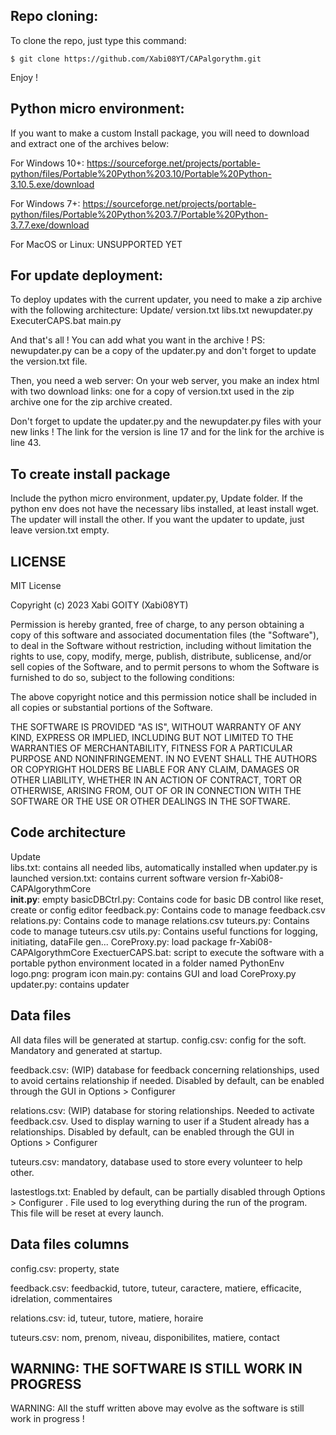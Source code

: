 ## Repo cloning:

To clone the repo, just type this command:

    $ git clone https://github.com/Xabi08YT/CAPalgorythm.git

Enjoy !

## Python micro environment:

If you want to make a custom Install package, you will need to download and extract one of the archives below:

For Windows 10+: https://sourceforge.net/projects/portable-python/files/Portable%20Python%203.10/Portable%20Python-3.10.5.exe/download

For Windows 7+: https://sourceforge.net/projects/portable-python/files/Portable%20Python%203.7/Portable%20Python-3.7.7.exe/download

For MacOS or Linux: UNSUPPORTED YET

## For update deployment:

To deploy updates with the current updater, you need to make a zip archive with the following architecture:
Update/
    version.txt
    libs.txt
newupdater.py
ExecuterCAPS.bat
main.py

And that's all ! You can add what you want in the archive !
PS: newupdater.py can be a copy of the updater.py and don't forget to update the version.txt file.

Then, you need a web server: 
On your web server, you make an index html with two download links: one for a copy of version.txt used in the zip archive one for the zip archive created.

Don't forget to update the updater.py and the newupdater.py files with your new links !
The link for the version is line 17 and for the link for the archive is line 43.


## To create install package

Include the python micro environment, updater.py, Update folder. If the python env does not have the necessary libs installed, at least install wget. The updater will install the other. If you want the updater to update, just leave version.txt empty.


## LICENSE

MIT License

Copyright (c) 2023 Xabi GOITY (Xabi08YT)

Permission is hereby granted, free of charge, to any person obtaining a copy
of this software and associated documentation files (the "Software"), to deal
in the Software without restriction, including without limitation the rights
to use, copy, modify, merge, publish, distribute, sublicense, and/or sell
copies of the Software, and to permit persons to whom the Software is
furnished to do so, subject to the following conditions:

The above copyright notice and this permission notice shall be included in all
copies or substantial portions of the Software.

THE SOFTWARE IS PROVIDED "AS IS", WITHOUT WARRANTY OF ANY KIND, EXPRESS OR
IMPLIED, INCLUDING BUT NOT LIMITED TO THE WARRANTIES OF MERCHANTABILITY,
FITNESS FOR A PARTICULAR PURPOSE AND NONINFRINGEMENT. IN NO EVENT SHALL THE
AUTHORS OR COPYRIGHT HOLDERS BE LIABLE FOR ANY CLAIM, DAMAGES OR OTHER
LIABILITY, WHETHER IN AN ACTION OF CONTRACT, TORT OR OTHERWISE, ARISING FROM,
OUT OF OR IN CONNECTION WITH THE SOFTWARE OR THE USE OR OTHER DEALINGS IN THE
SOFTWARE.

## Code architecture

Update\
    libs.txt: contains all needed libs, automatically installed when updater.py is launched
    version.txt: contains current software version
fr-Xabi08-CAPAlgorythmCore\
    __init.py__: empty
    basicDBCtrl.py: Contains code for basic DB control like reset, create or config editor
    feedback.py: Contains code to manage feedback.csv
    relations.py: Contains code to manage relations.csv
    tuteurs.py: Contains code to manage tuteurs.csv
    utils.py: Contains useful functions for logging, initiating, dataFile gen... 
CoreProxy.py: load package fr-Xabi08-CAPAlgorythmCore
ExectuerCAPS.bat: script to execute the software with a portable python environment located in a folder named PythonEnv
logo.png: program icon
main.py: contains GUI and load CoreProxy.py
updater.py: contains updater

## Data files

All data files will be generated at startup.
config.csv: config for the soft. Mandatory and generated at startup.

feedback.csv: (WIP) database for feedback concerning relationships, used to avoid certains relationship if needed. Disabled by default, can be enabled through the GUI in 
Options > Configurer

relations.csv: (WIP) database for storing relationships. Needed to activate feedback.csv. Used to display warning to user if a Student already has a relationships. Disabled by default, can be enabled through the GUI in Options > Configurer

tuteurs.csv: mandatory, database used to store every volunteer to help other.

lastestlogs.txt: Enabled by default, can be partially disabled through Options > Configurer . File used to log everything during the run of the program. This file will be reset at every launch.

## Data files columns

config.csv: property, state

feedback.csv: feedbackid, tutore, tuteur, caractere, matiere, efficacite, idrelation, commentaires

relations.csv: id, tuteur, tutore, matiere, horaire

tuteurs.csv: nom, prenom, niveau, disponibilites, matiere, contact

## WARNING: THE SOFTWARE IS STILL WORK IN PROGRESS

WARNING: All the stuff written above may evolve as the software is still work in progress !